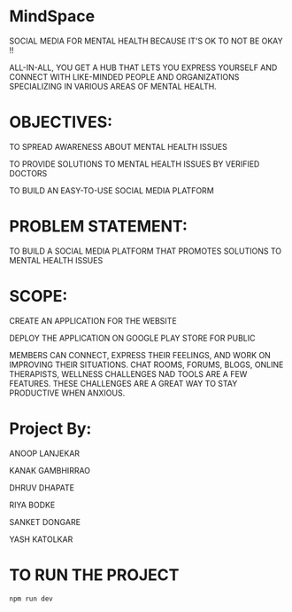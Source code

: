 # MindSpace

SOCIAL MEDIA FOR MENTAL HEALTH
BECAUSE IT'S OK TO NOT BE OKAY !!

ALL-IN-ALL, YOU GET A HUB THAT LETS YOU EXPRESS YOURSELF AND CONNECT WITH LIKE-MINDED PEOPLE AND ORGANIZATIONS SPECIALIZING IN VARIOUS AREAS OF MENTAL HEALTH.

# OBJECTIVES:

TO SPREAD AWARENESS ABOUT MENTAL HEALTH ISSUES

TO PROVIDE SOLUTIONS TO MENTAL HEALTH ISSUES BY VERIFIED DOCTORS

TO BUILD AN EASY-TO-USE SOCIAL MEDIA PLATFORM

# PROBLEM STATEMENT:

TO BUILD A SOCIAL MEDIA PLATFORM THAT PROMOTES SOLUTIONS TO MENTAL HEALTH ISSUES

# SCOPE:

CREATE AN APPLICATION FOR THE WEBSITE

DEPLOY THE APPLICATION ON GOOGLE PLAY STORE FOR PUBLIC

MEMBERS CAN CONNECT, EXPRESS THEIR FEELINGS, AND WORK ON IMPROVING THEIR SITUATIONS. CHAT ROOMS, FORUMS, BLOGS, ONLINE THERAPISTS, WELLNESS CHALLENGES NAD TOOLS ARE A FEW FEATURES.
THESE CHALLENGES ARE A GREAT WAY TO STAY PRODUCTIVE WHEN ANXIOUS.

# Project By:

ANOOP LANJEKAR

KANAK GAMBHIRRAO

DHRUV DHAPATE

RIYA BODKE

SANKET DONGARE

YASH KATOLKAR

# TO RUN THE PROJECT
```bash
npm run dev
```
